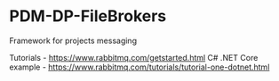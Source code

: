 # PDM-DP-FileBrokers
Framework for projects messaging

Tutorials - https://www.rabbitmq.com/getstarted.html
C# .NET Core example - https://www.rabbitmq.com/tutorials/tutorial-one-dotnet.html
